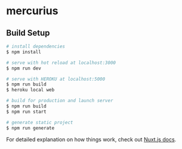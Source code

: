# mercurius

## Build Setup

```bash
# install dependencies
$ npm install

# serve with hot reload at localhost:3000
$ npm run dev

# serve with HEROKU at localhost:5000
$ npm run build
$ heroku local web

# build for production and launch server
$ npm run build
$ npm run start

# generate static project
$ npm run generate
```

For detailed explanation on how things work, check out [Nuxt.js docs](https://nuxtjs.org).
